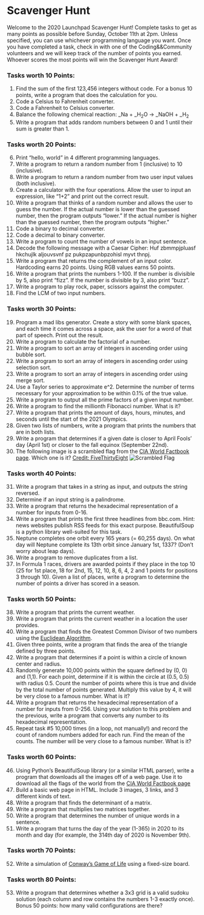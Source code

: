 # Scavenger Hunt
Welcome to the 2020 Launchpad Scavenger Hunt! Complete tasks to get as many points as possible before Sunday, October 11th at 2pm. Unless specified, you can use whichever programming language you want. Once you have completed a task, check in with one of the Coding&&Community volunteers and we will keep track of the number of points you earned. Whoever scores the most points will win the Scavenger Hunt Award!

### Tasks worth 10 Points:
1. Find the sum of the first 123,456 integers without code. For a bonus 10 points, write a program that does the calculation for you.
2. Code a Celsius to Fahrenheit converter.
3. Code a Fahrenheit to Celsius converter.
4. Balance the following chemical reaction: _Na + _H<sub>2</sub>O → _NaOH + _H<sub>2</sub>
5. Write a program that adds random numbers between 0 and 1 until their sum is greater than 1.

### Tasks worth 20 Points:
6. Print “hello, world” in 4 different programming languages.
7. Write a program to return a random number from 1 (inclusive) to 10 (inclusive).
8. Write a program to return a random number from two user input values (both inclusive).
9. Create a calculator with the four operations. Allow the user to input an expression, like “1+2” and print out the correct result.
10. Write a program that thinks of a random number and allows the user to guess the number. If the actual number is lower than the guessed number, then the program outputs “lower.” If the actual number is higher than the guessed number, then the program outputs “higher.”
11. Code a binary to decimal converter.
12. Code a decimal to binary converter.
13. Write a program to count the number of vowels in an input sentence.
14. Decode the following message with a Caesar Cipher: Huf zbmmpjpluasf hkchujlk aljouvsvnf pz pukpzapunbpzohisl myvt thnpj.
15. Write a program that returns the complement of an input color. Hardcoding earns 20 points. Using RGB values earns 50 points.
16. Write a program that prints the numbers 1-100. If the number is divisible by 5, also print “fizz”. If the number is divisible by 3, also print “buzz”.
17. Write a program to play rock, paper, scissors against the computer.
18. Find the LCM of two input numbers.

### Tasks worth 30 Points:
19. Program a mad libs generator. Create a story with some blank spaces, and each time it comes across a space, ask the user for a word of that part of speech. Print out the result.
20. Write a program to calculate the factorial of a number.
21. Write a program to sort an array of integers in ascending order using bubble sort.
22. Write a program to sort an array of integers in ascending order using selection sort.
23. Write a program to sort an array of integers in ascending order using merge sort.
24. Use a Taylor series to approximate e^2. Determine the number of terms necessary for your approximation to be within 0.1% of the true value.
25. Write a program to output all the prime factors of a given input number.
26. Write a program to find the millionth Fibonacci number. What is it?
27. Write a program that prints the amount of days, hours, minutes, and seconds until the start of the 2021 Olympics.
28. Given two lists of numbers, write a program that prints the numbers that are in both lists.
29. Write a program that determines if a given date is closer to April Fools’ day (April 1st) or closer to the fall equinox (September 22nd).
30. The following image is a scrambled flag from the [CIA World Factbook page](https://www.cia.gov/library/publications/the-world-factbook/docs/flagsoftheworld.html). Which one is it? [Credit: FiveThirtyEight](https://fivethirtyeight.com/features/can-you-solve-the-vexing-vexillology/)
![Scrambled Flag](https://github.com/codingandcommunity/hackathon/blob/master/scrambled_flag.png)

### Tasks worth 40 Points:
31. Write a program that takes in a string as input, and outputs the string reversed.
32. Determine if an input string is a palindrome.
33. Write a program that returns the hexadecimal representation of a number for inputs from 0-16.
34. Write a program that prints the first three headlines from bbc.com. Hint: news websites publish RSS feeds for this exact purpose. BeautifulSoup is a python library well-suited for this task.
35. Neptune completes one orbit every 165 years (= 60,255 days). On what day will Neptune complete its 13th orbit since January 1st, 1337? (Don’t worry about leap days).
36. Write a program to remove duplicates from a list.
37. In Formula 1 races, drivers are awarded points if they place in the top 10 (25 for 1st place, 18 for 2nd, 15, 12, 10, 8, 6, 4, 2 and 1 points for positions 3 through 10). Given a list of places, write a program to determine the number of points a driver has scored in a season. 

### Tasks worth 50 Points:
38. Write a program that prints the current weather.
39. Write a program that prints the current weather in a location the user provides.
40. Write a program that finds the Greatest Common Divisor of two numbers using the [Euclidean Algorithm](https://en.wikipedia.org/wiki/Euclidean_algorithm).
41. Given three points, write a program that finds the area of the triangle defined by three points.
42. Write a program that determines if a point is within a circle of known center and radius.
43. Randomly generate 10,000 points within the square defined by (0, 0) and (1,1). For each point, determine if it is within the circle at (0.5, 0.5) with radius 0.5. Count the number of points where this is true and divide by the total number of points generated. Multiply this value by 4, it will be very close to a famous number. What is it?
44. Write a program that returns the hexadecimal representation of a number for inputs from 0-256. Using your solution to this problem and the previous, write a program that converts any number to its hexadecimal representation.
45. Repeat task #5 10,000 times (in a loop, not manually!) and record the count of random numbers added for each run. Find the mean of the counts. The number will be very close to a famous number. What is it?

### Tasks worth 60 Points:
46. Using Python’s BeautifulSoup library (or a similar HTML parser), write a program that downloads all the images off of a web page. Use it to download all the flags of the world from the [CIA World Factbook page](https://www.cia.gov/library/publications/the-world-factbook/docs/flagsoftheworld.html)
47. Build a basic web page in HTML. Include 3 images, 3 links, and 3 different kinds of text.
48. Write a program that finds the determinant of a matrix.
49. Write a program that multiplies two matrices together.
50. Write a program that determines the number of unique words in a sentence.
51. Write a program that turns the day of the year (1-365) in 2020 to its month and day (for example, the 314th day of 2020 is November 9th).

### Tasks worth 70 Points:
52. Write a simulation of [Conway’s Game of Life](https://en.wikipedia.org/wiki/Conway%27s_Game_of_Life) using a fixed-size board.

### Tasks worth 80 Points:
53. Write a program that determines whether a 3x3 grid is a valid sudoku solution (each column and row contains the numbers 1-3 exactly once). Bonus 50 points: how many valid configurations are there?
